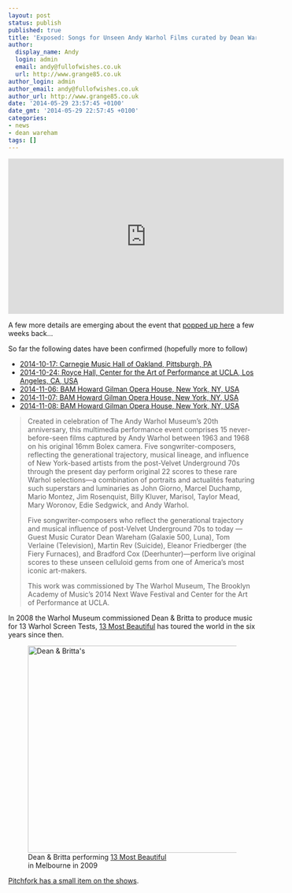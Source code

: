 ```yaml
---
layout: post
status: publish
published: true
title: 'Exposed: Songs for Unseen Andy Warhol Films curated by Dean Wareham '
author:
  display_name: Andy
  login: admin
  email: andy@fullofwishes.co.uk
  url: http://www.grange85.co.uk
author_login: admin
author_email: andy@fullofwishes.co.uk
author_url: http://www.grange85.co.uk
date: '2014-05-29 23:57:45 +0100'
date_gmt: '2014-05-29 22:57:45 +0100'
categories:
- news
- dean wareham
tags: []
---
```

<iframe width="560" height="315" src="https://www.youtube.com/embed/Ggr8IJrAQ2o" frameborder="0" allowfullscreen></iframe>
<p>A few more details are emerging about the event that <a href="/database/show/2014-10-24-exposed-songs-for-unseen-warhol-films/" title="2014-10-24: Royce Hall, Center for the Art of Performance at UCLA, Los Angeles, CA, USA">popped up here</a> a few weeks back...</p>
<p>So far the following dates have been confirmed (hopefully more to follow)</p>
<ul>
<li><a href="/database/show/2014-10-17-carnegie-music-hall-of-oakland-pittsburgh-pa/">2014-10-17: Carnegie Music Hall of Oakland, Pittsburgh, PA</a></li>
<li><a href="/database/show/2014-10-24-exposed-songs-for-unseen-warhol-films/">2014-10-24: Royce Hall, Center for the Art of Performance at UCLA, Los Angeles, CA, USA</a></li>
<li><a href="/database/show/2014-11-06-bam-howard-gilman-opera-house-new-york-ny-usa/">2014-11-06: BAM Howard Gilman Opera House, New York, NY, USA</a></li>
<li><a href="/database/show/2014-11-07-bam-howard-gilman-opera-house-new-york-ny-usa/">2014-11-07: BAM Howard Gilman Opera House, New York, NY, USA</a></li>
<li><a href="/database/show/2014-11-08-bam-howard-gilman-opera-house-new-york-ny-usa/">2014-11-08: BAM Howard Gilman Opera House, New York, NY, USA</a></li>
</ul>
<blockquote><p>Created in celebration of The Andy Warhol Museum’s 20th anniversary, this multimedia performance event comprises 15 never-before-seen films captured by Andy Warhol between 1963 and 1968 on his original 16mm Bolex camera. Five songwriter-composers, reflecting the generational trajectory, musical lineage, and influence of New York-based artists from the post-Velvet Underground 70s through the present day perform original 22 scores to these rare Warhol selections—a combination of portraits and actualités featuring such superstars and luminaries as John Giorno, Marcel Duchamp, Mario Montez, Jim Rosenquist, Billy Kluver, Marisol, Taylor Mead, Mary Woronov, Edie Sedgwick, and Andy Warhol. </p>
<p>Five songwriter-composers who reflect the generational trajectory and musical influence of post-Velvet Underground 70s to today — Guest Music Curator Dean Wareham (Galaxie 500, Luna), Tom Verlaine (Television), Martin Rev (Suicide), Eleanor Friedberger (the Fiery Furnaces), and Bradford Cox (Deerhunter)—perform live original scores to these unseen celluloid gems from one of America’s most iconic art-makers.</p>
<p>This work was commissioned by The Warhol Museum, The Brooklyn Academy of Music’s 2014 Next Wave Festival and Center for the Art of Performance at UCLA.</p></blockquote>
<p>In 2008 the Warhol Museum commissioned Dean & Britta to produce music for 13 Warhol Screen Tests, <a href="/2008/07/dean-britta-accompany-warhols-13-most-beautiful-screen-tests/" title="Dean & Britta accompany Warhols “13 Most Beautiful” screen tests">13 Most Beautiful</a> has toured the world in the six years since then.<br />
<figure class="caption aligncenter"><a href="https://www.flickr.com/photos/melbournefestival/4036524058" title="Dean & Britta&#x27;s "13 Most Beautiful" by Melbourne  Festival, on Flickr"><img class="aligncenter" src="https://farm4.staticflickr.com/3490/4036524058_f082b8ce4f_z.jpg" width="640" height="420" alt="Dean & Britta&#x27;s "13 Most Beautiful""></a>Dean & Britta performing <a href="/2008/07/dean-britta-accompany-warhols-13-most-beautiful-screen-tests/" title="Dean & Britta accompany Warhols “13 Most Beautiful” screen tests">13 Most Beautiful</a><figcaption class="caption-text"> in Melbourne in 2009</figcaption></figure></p>
<p><a href="http://pitchfork.com/news/55361-bradford-cox-eleanor-friedberger-dean-wareham-to-live-score-unseen-andy-warhol-films/">Pitchfork has a small item on the shows</a>.</p>
